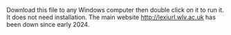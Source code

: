 Download this file to any Windows computer then double click on it to run it. It does not need installation.
The main website http://lexiurl.wlv.ac.uk has been down since early 2024.
